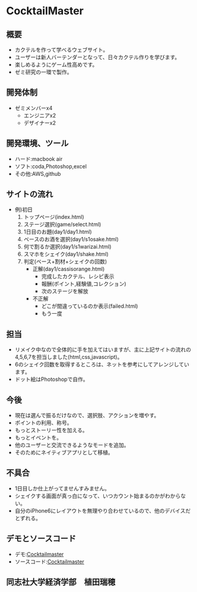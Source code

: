 # CocktailMaster

## 概要
* カクテルを作って学べるウェブサイト。
* ユーザーは新人バーテンダーとなって、日々カクテル作りを学びます。
* 楽しめるようにゲーム性高めです。
* ゼミ研究の一環で製作。

## 開発体制
* ゼミメンバーx4
 	- エンジニアx2
	- デザイナーx2

## 開発環境、ツール

* ハード:macbook air
* ソフト:coda,Photoshop,excel
* その他:AWS,github

## サイトの流れ
* 例)初日
	1. トップページ(index.html)
	2. ステージ選択(game/select.html)
	3. 1日目のお題(day1/day1.html)
	4. ベースのお酒を選択(day1/s1osake.html)
	5. 何で割るか選択(day1/s1warizai.html)
	6. スマホをシェイク(day1/shake.html)
	 7. 判定(ベース+割材+シェイクの回数)
		- 正解(day1/cassisorange.html)
			- 完成したカクテル、レシピ表示
			- 報酬(ポイント,経験値,コレクション)
			- 次のステージを解放
		- 不正解
			- どこが間違っているのか表示(failed.html)
			- もう一度

## 担当
* リメイク中なので全体的に手を加えてはいますが、主に上記サイトの流れの4,5,6,7を担当しました(html,css,javascript)。
* 6のシェイク回数を取得するところは、ネットを参考にしてアレンジしています。
* ドット絵はPhotoshopで自作。

## 今後
* 現在は選んで振るだけなので、選択肢、アクションを増やす。
* ポイントの利用、称号。
* もっとストーリー性を加える。
* もっとイベントを。
* 他のユーザーと交流できるようなモードを追加。
* そのためにネイティブアプリとして移植。

## 不具合
* 1日目しか仕上がってませんすみません。
* シェイクする画面が真っ白になって、いつカウント始まるのかがわからない。
* 自分のiPhone6にレイアウトを無理やり合わせているので、他のデバイスだとずれる。

## デモとソースコード
- デモ:[Cocktailmaster][1]
- ソースコード:[Cocktailmaster][2]

## 同志社大学経済学部　植田瑞穂

[1]:	http://miyazaki.cocktail.s3-website-ap-northeast-1.amazonaws.com/cocktailmaster/
[2]:	https://github.com/MizuhoUeda/cocktail

